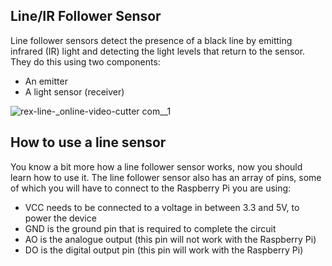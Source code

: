## Line/IR Follower Sensor
Line follower sensors detect the presence of a black line by emitting infrared (IR) light and detecting the light levels that return to the sensor. They do this using two components: 
- An emitter
- A light sensor (receiver)

![rex-line-_online-video-cutter com__1](https://user-images.githubusercontent.com/112697142/230352474-a23c896c-584f-4dc7-a559-e2915b4881b6.gif)

## How to use a line sensor
You know a bit more how a line follower sensor works, now you should learn how to use it. The line follower sensor also has an array of pins, some of which you will have to connect to the Raspberry Pi you are using:

- VCC needs to be connected to a voltage in between 3.3 and 5V, to power the device
- GND is the ground pin that is required to complete the circuit
- AO is the analogue output (this pin will not work with the Raspberry Pi)
- DO is the digital output pin (this pin will work with the Raspberry Pi)
